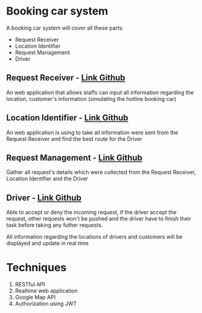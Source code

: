 # Booking car system

A booking car system will cover all these parts:

* Request Receiver
* Location Identifier
* Request Management
* Driver


## Request Receiver - [Link Github]()

An web application that allows staffs can input all information regarding the location, customer's information (simulating the hotline booking car)

## Location Identifier - [Link Github]()

An web application is using to take all information were sent from the Request Receiver and find the best route for the Driver

## Request Management - [Link Github]()

Gather all request's details which were collected from the Request Receiver, Location Identifier and the Driver

## Driver - [Link Github]()

Able to accept or deny the incoming request, if the driver accept the request, other requests won't be pushed and the driver have to finish their task before taking any futher requests.

All information regarding the locations of drivers and customers will be displayed and update in real time


# Techniques
1. RESTful API
2. Realtime web application
3. Google Map API
4. Authorization using JWT
